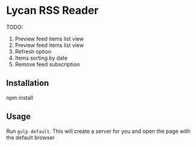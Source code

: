 # Lycan RSS Reader

TODO:
1. Preview feed items list view
2. Preview feed items list view
3. Refresh option
4. Items sorting by date
5. Remove feed subscription

## Installation

npm install

## Usage

Run `gulp default`. This will create a server for you and open the page with the default browser